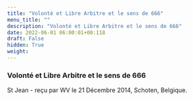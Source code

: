 ```yaml
---
title: "Volonté et Libre Arbitre et le sens de 666"
menu_title: ""
description: "Volonté et Libre Arbitre et le sens de 666"
date: 2022-06-01 06:00:01+00:118
draft: False
hidden: True
weight:
---
```

### Volonté et Libre Arbitre et le sens de 666

St Jean - reçu par WV le 21 Décembre 2014, Schoten, Belgique.



